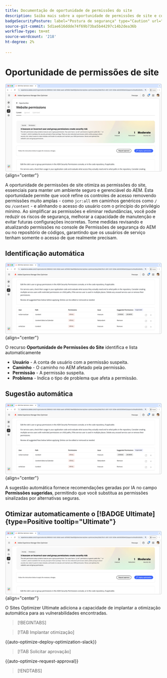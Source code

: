 ```yaml
---
title: Documentação de oportunidade de permissões do site
description: Saiba mais sobre a oportunidade de permissões de site e como usá-la para aumentar a segurança do em seu site.
badgeSecurityPosture: label="Postura de segurança" type="Caution" url="../../opportunity-types/security-posture.md" tooltip="Postura de segurança"
source-git-commit: 5d1ae616ddde74f69b73ba5b44297c14b2dea36b
workflow-type: tm+mt
source-wordcount: '218'
ht-degree: 2%

---
```



# Oportunidade de permissões de site

![Oportunidade de permissões de site](./assets/website-permissions/hero.png){align="center"}

A oportunidade de permissões de site otimiza as permissões do site, essenciais para manter um ambiente seguro e gerenciável do AEM. Esta oportunidade permite que você refine os controles de acesso removendo permissões muito amplas - como `jcr:all` em caminhos genéricos como `/` ou `/content` - e alinhando o acesso do usuário com o princípio do privilégio mínimo. Ao simplificar as permissões e eliminar redundâncias, você pode reduzir os riscos de segurança, melhorar a capacidade de manutenção e evitar futuras configurações incorretas. Tome medidas revisando e atualizando permissões no console de Permissões de segurança do AEM ou no repositório de códigos, garantindo que os usuários de serviço tenham somente o acesso de que realmente precisam.

## Identificação automática

![Identificar permissões de sites automaticamente](./assets/website-permissions/auto-identify.png){align="center"}

O recurso **Oportunidade de Permissões do Site** identifica e lista automaticamente

* **Usuário** - A conta de usuário com a permissão suspeita.
* **Caminho** - O caminho no AEM afetado pela permissão.
* **Permissão** - A permissão suspeita.
* **Problema** - Indica o tipo de problema que afeta a permissão.

## Sugestão automática

![Sugerir vulnerabilidades de site automaticamente](./assets/website-permissions/auto-suggest.png){align="center"}

A sugestão automática fornece recomendações geradas por IA no campo **Permissões sugeridas**, permitindo que você substitua as permissões sinalizadas por alternativas seguras.

## Otimizar automaticamente o [!BADGE Ultimate]{type=Positive tooltip="Ultimate"}

![Otimizar permissões de sites automaticamente](./assets/website-permissions/auto-optimize.png){align="center"}

O Sites Optimizer Ultimate adiciona a capacidade de implantar a otimização automática para as vulnerabilidades encontradas.

>[!BEGINTABS]

>[!TAB Implantar otimização]

{{auto-optimize-deploy-optimization-slack}}

>[!TAB Solicitar aprovação]

{{auto-optimize-request-approval}}

>[!ENDTABS]

